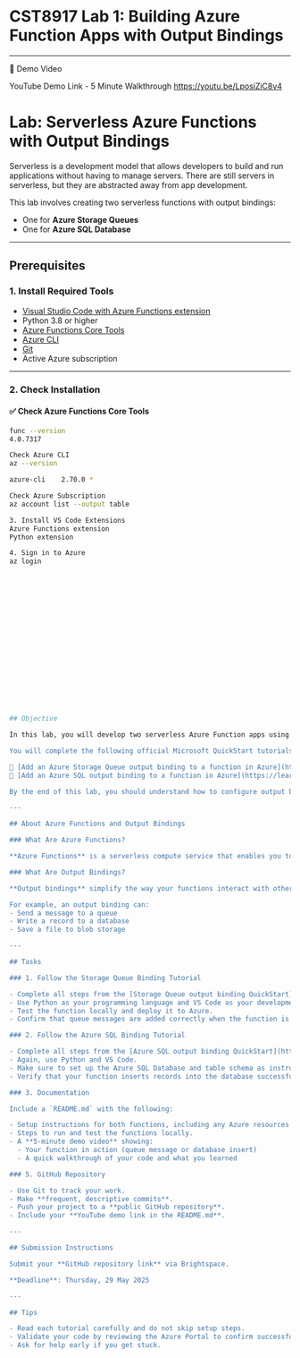 # CST8917 Lab 1: Building Azure Function Apps with Output Bindings
---
🎥 Demo Video

YouTube Demo Link - 5 Minute Walkthrough
https://youtu.be/LposiZiC8v4

# Lab: Serverless Azure Functions with Output Bindings

Serverless is a development model that allows developers to build and run applications without having to manage servers. There are still servers in serverless, but they are abstracted away from app development.

This lab involves creating two serverless functions with output bindings:
- One for **Azure Storage Queues**
- One for **Azure SQL Database**

---

## Prerequisites

### 1. Install Required Tools

- [Visual Studio Code with Azure Functions extension](https://marketplace.visualstudio.com/items?itemName=ms-azuretools.vscode-azurefunctions)
- Python 3.8 or higher
- [Azure Functions Core Tools](https://learn.microsoft.com/en-us/azure/azure-functions/functions-run-local)
- [Azure CLI](https://learn.microsoft.com/en-us/cli/azure/install-azure-cli)
- [Git](https://git-scm.com/)
- Active Azure subscription

---

### 2. Check Installation

#### ✅ Check Azure Functions Core Tools

```bash
func --version
4.0.7317

Check Azure CLI
az --version

azure-cli    2.70.0 *

Check Azure Subscription
az account list --output table

3. Install VS Code Extensions
Azure Functions extension
Python extension

4. Sign in to Azure
az login



















## Objective

In this lab, you will develop two serverless Azure Function apps using **Python** and **Visual Studio Code**. You'll implement **output bindings** to connect your functions with Azure **Storage Queues** and **Azure SQL Database**.

You will complete the following official Microsoft QuickStart tutorials:

🔗 [Add an Azure Storage Queue output binding to a function in Azure](https://learn.microsoft.com/en-us/azure/azure-functions/functions-add-output-binding-storage-queue-vs-code?pivots=programming-language-python&tabs=isolated-process)  
🔗 [Add an Azure SQL output binding to a function in Azure](https://learn.microsoft.com/en-us/azure/azure-functions/functions-add-output-binding-azure-sql-vs-code?pivots=programming-language-python)

By the end of this lab, you should understand how to configure output bindings and deploy function apps that push data to external services.

---

## About Azure Functions and Output Bindings

### What Are Azure Functions?

**Azure Functions** is a serverless compute service that enables you to run event-driven code without having to explicitly provision or manage infrastructure. Functions are triggered by events such as HTTP requests, queue messages, or database changes.

### What Are Output Bindings?

**Output bindings** simplify the way your functions interact with other Azure services by abstracting the logic required to connect and send data. This lets you focus on your app’s logic rather than service integration code.

For example, an output binding can:
- Send a message to a queue
- Write a record to a database
- Save a file to blob storage

---

## Tasks

### 1. Follow the Storage Queue Binding Tutorial

- Complete all steps from the [Storage Queue output binding QuickStart](https://learn.microsoft.com/en-us/azure/azure-functions/functions-add-output-binding-storage-queue-vs-code?pivots=programming-language-python&tabs=isolated-process).
- Use Python as your programming language and VS Code as your development environment.
- Test the function locally and deploy it to Azure.
- Confirm that queue messages are added correctly when the function is triggered.

### 2. Follow the Azure SQL Binding Tutorial

- Complete all steps from the [Azure SQL output binding QuickStart](https://learn.microsoft.com/en-us/azure/azure-functions/functions-add-output-binding-azure-sql-vs-code?pivots=programming-language-python).
- Again, use Python and VS Code.
- Make sure to set up the Azure SQL Database and table schema as instructed.
- Verify that your function inserts records into the database successfully.

### 3. Documentation

Include a `README.md` with the following:

- Setup instructions for both functions, including any Azure resources you created (queues, databases).
- Steps to run and test the functions locally.
- A **5-minute demo video** showing:
  - Your function in action (queue message or database insert)
  - A quick walkthrough of your code and what you learned

### 5. GitHub Repository

- Use Git to track your work.
- Make **frequent, descriptive commits**.
- Push your project to a **public GitHub repository**.
- Include your **YouTube demo link in the README.md**.

---

## Submission Instructions

Submit your **GitHub repository link** via Brightspace.

**Deadline**: Thursday, 29 May 2025

---

## Tips

- Read each tutorial carefully and do not skip setup steps.
- Validate your code by reviewing the Azure Portal to confirm successful execution and output (queue or database).
- Ask for help early if you get stuck.
